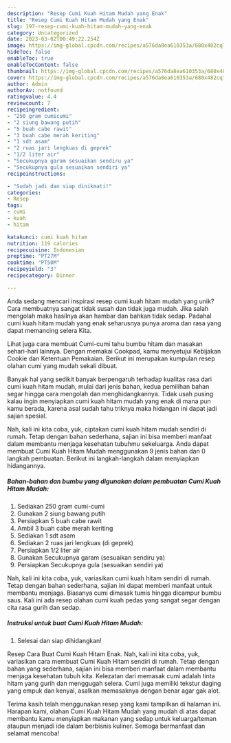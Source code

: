 ```yaml
---
description: "Resep Cumi Kuah Hitam Mudah yang Enak"
title: "Resep Cumi Kuah Hitam Mudah yang Enak"
slug: 197-resep-cumi-kuah-hitam-mudah-yang-enak
category: Uncategorized
date: 2023-03-02T00:49:22.254Z
image: https://img-global.cpcdn.com/recipes/a576da8ea610353a/680x482cq70/cumi-kuah-hitam-mudah-foto-resep-utama.jpg
hideToc: false
enableToc: true
enableTocContent: false
thumbnail: https://img-global.cpcdn.com/recipes/a576da8ea610353a/680x482cq70/cumi-kuah-hitam-mudah-foto-resep-utama.jpg
cover: https://img-global.cpcdn.com/recipes/a576da8ea610353a/680x482cq70/cumi-kuah-hitam-mudah-foto-resep-utama.jpg
author: Admin
authorAv: notfound
ratingvalue: 4.4
reviewcount: 7
recipeingredient:
- "250 gram cumicumi"
- "2 siung bawang putih"
- "5 buah cabe rawit"
- "3 buah cabe merah keriting"
- "1 sdt asam"
- "2 ruas jari lengkuas di geprek"
- "1/2 liter air"
- "Secukupnya garam sesuaikan sendiru ya"
- "Secukupnya gula sesuaikan sendiri ya"
recipeinstructions:

- "Sudah jadi dan siap dinikmati!"
categories:
- Resep
tags:
- cumi
- kuah
- hitam

katakunci: cumi kuah hitam 
nutrition: 119 calories
recipecuisine: Indonesian
preptime: "PT27M"
cooktime: "PT50M"
recipeyield: "3"
recipecategory: Dinner

---
```





Anda sedang mencari inspirasi resep cumi kuah hitam mudah yang unik? Cara membuatnya sangat tidak susah dan tidak juga mudah. Jika salah mengolah maka hasilnya akan hambar dan bahkan tidak sedap. Padahal cumi kuah hitam mudah yang enak seharusnya punya aroma dan rasa yang dapat memancing selera Kita.





Lihat juga cara membuat Cumi-cumi tahu bumbu hitam dan masakan sehari-hari lainnya. Dengan memakai Cookpad, kamu menyetujui Kebijakan Cookie dan Ketentuan Pemakaian. Berikut ini merupakan kumpulan resep olahan cumi yang mudah sekali dibuat.

Banyak hal yang sedikit banyak berpengaruh terhadap kualitas rasa dari cumi kuah hitam mudah, mulai dari jenis bahan, kedua pemilihan bahan segar hingga cara mengolah dan menghidangkannya. Tidak usah pusing kalau ingin menyiapkan cumi kuah hitam mudah yang enak di mana pun kamu berada, karena asal sudah tahu triknya maka hidangan ini dapat jadi sajian spesial.






Nah, kali ini kita coba, yuk, ciptakan cumi kuah hitam mudah sendiri di rumah. Tetap dengan bahan sederhana, sajian ini bisa memberi manfaat dalam membantu menjaga kesehatan tubuhmu sekeluarga. Anda dapat membuat Cumi Kuah Hitam Mudah menggunakan 9 jenis bahan dan 0 langkah pembuatan. Berikut ini langkah-langkah dalam menyiapkan hidangannya.

<!--inarticleads1-->

##### Bahan-bahan dan bumbu yang digunakan dalam pembuatan Cumi Kuah Hitam Mudah:

1. Sediakan 250 gram cumi-cumi
1. Gunakan 2 siung bawang putih
1. Persiapkan 5 buah cabe rawit
1. Ambil 3 buah cabe merah keriting
1. Sediakan 1 sdt asam
1. Sediakan 2 ruas jari lengkuas (di geprek)
1. Persiapkan 1/2 liter air
1. Gunakan Secukupnya garam (sesuaikan sendiru ya)
1. Persiapkan Secukupnya gula (sesuaikan sendiri ya)


Nah, kali ini kita coba, yuk, variasikan cumi kuah hitam sendiri di rumah. Tetap dengan bahan sederhana, sajian ini dapat memberi manfaat untuk membantu menjaga. Biasanya cumi dimasak tumis hingga dicampur bumbu saus. Kali ini ada resep olahan cumi kuah pedas yang sangat segar dengan cita rasa gurih dan sedap. 

<!--inarticleads2-->

##### Instruksi untuk buat Cumi Kuah Hitam Mudah:


1. Selesai dan siap dihidangkan!

Resep Cara Buat Cumi Kuah Hitam Enak. Nah, kali ini kita coba, yuk, variasikan cara membuat Cumi Kuah Hitam sendiri di rumah. Tetap dengan bahan yang sederhana, sajian ini bisa memberi manfaat dalam membantu menjaga kesehatan tubuh kita. Kelezatan dari memasak cumi adalah tinta hitam yang gurih dan menggugah selera. Cumi juga memiliki tekstur daging yang empuk dan kenyal, asalkan memasaknya dengan benar agar gak alot. 

Terima kasih telah menggunakan resep yang kami tampilkan di halaman ini. Harapan kami, olahan Cumi Kuah Hitam Mudah yang mudah di atas dapat membantu kamu menyiapkan makanan yang sedap untuk keluarga/teman ataupun menjadi ide dalam berbisnis kuliner. Semoga bermanfaat dan selamat mencoba!
